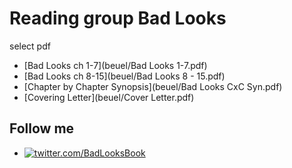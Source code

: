 # Reading group Bad Looks
select pdf
- [Bad Looks ch 1-7](beuel/Bad Looks 1-7.pdf)
- [Bad Looks ch 8-15](beuel/Bad Looks 8 - 15.pdf)
- [Chapter by Chapter Synopsis](beuel/Bad Looks CxC Syn.pdf)
- [Covering Letter](beuel/Cover Letter.pdf)
## Follow me
- [![twitter.com/BadLooksBook](https://img.shields.io:/twitter/follow/BadLooksBook?style=social)](https://twitter.com/BadLooksBook)
